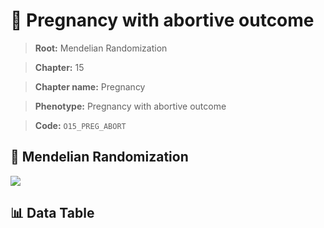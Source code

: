 # 🧪 Pregnancy with abortive outcome

> **Root:** Mendelian Randomization

> **Chapter:** 15  

> **Chapter name:** Pregnancy

> **Phenotype:** Pregnancy with abortive outcome  

> **Code:** `O15_PREG_ABORT`

## 🧬 Mendelian Randomization  

<img src="/MR/Figures/Forward/O15_PREG_ABORT.png"/>

## 📊 Data Table

<CsvTableMRF src="/public/MR/Data/Forward/O15_PREG_ABORT.csv"/>
